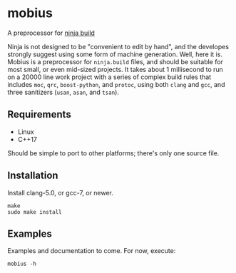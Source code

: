 
# mobius
A preprocessor for [ninja build](https://ninja-build.org/)

Ninja is not designed to be "convenient to edit by hand", and the developes strongly suggest using some form of machine generation. Well, here it is. Mobius is a preprocessor for `ninja.build` files, and should be suitable for most small, or even mid-sized projects. It takes about 1 millisecond to run on a 20000 line work project with a series of complex build rules that includes `moc`, `qrc`, `boost-python`, and `protoc`, using both `clang` and `gcc`, and three sanitizers (`usan`, `asan`, and `tsan`).  

## Requirements

 * Linux
 * C++17
 
 Should be simple to port to other platforms; there's only one source file. 

## Installation

Install clang-5.0, or gcc-7, or newer.

```
make
sudo make install
```

## Examples

Examples and documentation to come. 
For now, execute:

```
mobius -h
```

